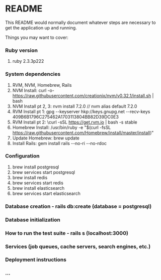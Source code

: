 # README

This README would normally document whatever steps are necessary to get the
application up and running.

Things you may want to cover:

### Ruby version
1. ruby 2.3.3p222

### System dependencies
1. RVM, NVM, Homebrew, Rails
2. NVM Install: curl -o- https://raw.githubusercontent.com/creationix/nvm/v0.32.1/install.sh | bash
3. NVM Install pt 2, 3: nvm install 7.2.0 // nvm alias default 7.2.0
4. RVM Install pt 1: gpg --keyserver hkp://keys.gnupg.net --recv-keys 409B6B1796C275462A1703113804BB82D39DC0E3
5. RVM Install pt 2: \curl -sSL https://get.rvm.io | bash -s stable
6. Homebrew Install: /usr/bin/ruby -e "$(curl -fsSL https://raw.githubusercontent.com/Homebrew/install/master/install)"
7. Update Homebrew: brew update
8. Install Rails: gem install rails --no-ri --no-rdoc


### Configuration
1. brew install postgresql
2. brew services start postgresql
3. brew install redis
4. brew services start redis
5. brew install elasticsearch
6. brew services start elasticsearch

### Database creation - rails db:create (database = postgresql)

### Database initialization

### How to run the test suite - rails s (localhost:3000)

### Services (job queues, cache servers, search engines, etc.)

### Deployment instructions

### ...
